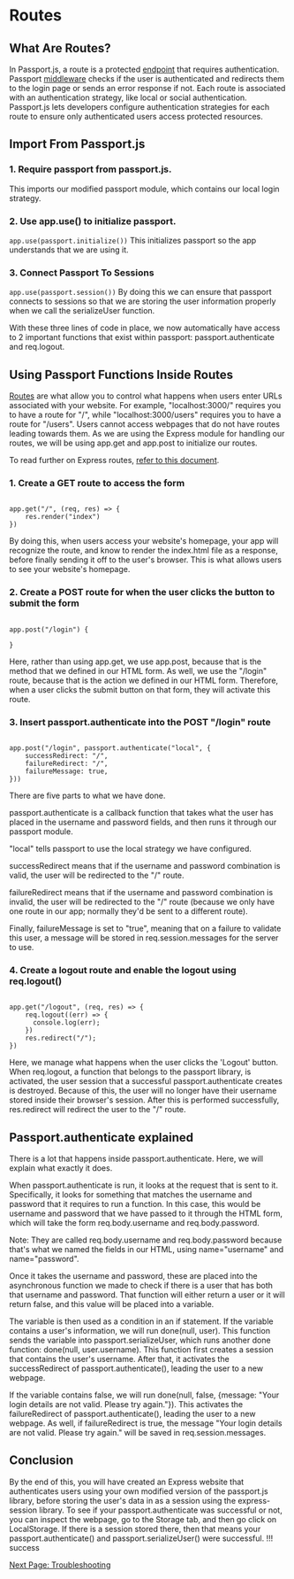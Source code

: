 # Routes

## What Are Routes?

In Passport.js, a route is a protected [endpoint](./glossary.md#endpoint) that requires authentication. Passport [middleware](./glossary.md#middleware) checks if the user is authenticated and redirects them to the login page or sends an error response if not. Each route is associated with an authentication strategy, like local or social authentication. Passport.js lets developers configure authentication strategies for each route to ensure only authenticated users access protected resources.

## Import From Passport.js

### 1. Require passport from passport.js.

This imports our modified passport module, which contains our local login strategy.  

### 2. Use app.use() to initialize passport.

`app.use(passport.initialize())`
This initializes passport so the app understands that we are using it.

### 3. Connect Passport To Sessions

`app.use(passport.session())`
By doing this we can ensure that passport connects to sessions so that we are storing the user information properly when we call the serializeUser function.

<!-- show code block of routes -->

With these three lines of code in place, we now automatically have access to 2 important functions that exist within passport: passport.authenticate and req.logout.

## Using Passport Functions Inside Routes

[Routes](./glossary.md#routes) are what allow you to control what happens when users enter URLs associated with your website. For example, "localhost:3000/" requires you to have a route for "/", while "localhost:3000/users" requires you to have a route for "/users". Users cannot access webpages that do not have routes leading towards them. As we are using the Express module for handling our routes, we will be using app.get and app.post to initialize our routes.

To read further on Express routes, [refer to this document](https://expressjs.com/en/guide/routing.html).

<!-- explain routes briefly and include a link for further reading -->

### 1. Create a GET route to access the form

```

app.get("/", (req, res) => {
    res.render("index")
})
```

By doing this, when users access your website's homepage, your app will recognize the route, and know to render the index.html file as a response, before finally sending it off to the user's browser. This is what allows users to see your website's homepage.

### 2. Create a POST route for when the user clicks the button to submit the form

```

app.post("/login") {

}
```
Here, rather than using app.get, we use app.post, because that is the method that we defined in our HTML form. As well, we use the "/login" route, because that is the action we defined in our HTML form. Therefore, when a user clicks the submit button on that form, they will activate this route.

### 3. Insert passport.authenticate into the POST "/login" route

```

app.post("/login", passport.authenticate("local", {
    successRedirect: "/",
    failureRedirect: "/",
    failureMessage: true,
}))
```
There are five parts to what we have done.  

passport.authenticate is a callback function that takes what the user has placed in the username and password fields, and then runs it through our passport module.  

"local" tells passport to use the local strategy we have configured.  

successRedirect means that if the username and password combination is valid, the user will be redirected to the "/" route.  

failureRedirect means that if the username and password combination is invalid, the user will be redirected to the "/" route (because we only have one route in our app; normally they'd be sent to a different route).  

Finally, failureMessage is set to "true", meaning that on a failure to validate this user, a message will be stored in req.session.messages for the server to use.  

### 4. Create a logout route and enable the logout using req.logout()

```

app.get("/logout", (req, res) => {
    req.logout((err) => {
      console.log(err);
    })
    res.redirect("/");
})
```
Here, we manage what happens when the user clicks the 'Logout' button. When req.logout, a function that belongs to the passport library, is activated, the user session that a successful passport.authenticate creates is destroyed. Because of this, the user will no longer have their username stored inside their browser's session. After this is performed successfully, res.redirect will redirect the user to the "/" route.

## Passport.authenticate explained
<!-- Explain what we have created and how these routes work -->
There is a lot that happens inside passport.authenticate. Here, we will explain what exactly it does.  

When passport.authenticate is run, it looks at the request that is sent to it. Specifically, it looks for something that matches the username and password that it requires to run a function. In this case, this would be username and password that we have passed to it through the HTML form, which will take the form req.body.username and req.body.password.

Note: They are called req.body.username and req.body.password because that's what we named the fields in our HTML, using name="username" and name="password".

Once it takes the username and password, these are placed into the asynchronous function we made to check if there is a user that has both that username and password. That function will either return a user or it will return false, and this value will be placed into a variable.

The variable is then used as a condition in an if statement. If the variable contains a user's information, we will run done(null, user). This function sends the variable into passport.serializeUser, which runs another done function: done(null, user.username). This function first creates a session that contains the user's username. After that, it activates the successRedirect of passport.authenticate(), leading the user to a new webpage.

If the variable contains false, we will run done(null, false, {message: "Your login details are not valid. Please try again."}). This activates the failureRedirect of passport.authenticate(), leading the user to a new webpage. As well, if failureRedirect is true, the message "Your login details are not valid. Please try again." will be saved in req.session.messages.



## Conclusion
<!-- celebrate -->
By the end of this, you will have created an Express website that authenticates users using your own modified version of the passport.js library, before storing the user's data in as a session using the express-session library. To see if your passport.authenticate was successful or not, you can inspect the webpage, go to the Storage tab, and then go click on LocalStorage. If there is a session stored there, then that means your passport.authenticate() and passport.serializeUser() were successful.
!!! success

[Next Page: Troubleshooting](/trouble)